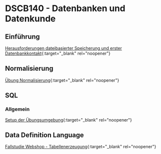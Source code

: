 # DSCB140 - Datenbanken und Datenkunde
## Einführung
[Herausforderungen dateibasierter Speicherung und erster Datenbankkontakt](https://pkuep.github.io/hska-140-db/einfuehrung_datebasierte_speicherung){:target="_blank" rel="noopener"}

## Normalisierung
[Übung Normalisierung](https://pkuep.github.io/hska-140-db/normalisierung){:target="_blank" rel="noopener"}


## SQL

### Allgemein
[Setup der Übungsumgebung](https://pkuep.github.io/hska-140-db/sql_dbsetup){:target="_blank" rel="noopener"}

## Data Definition Language
[Fallstudie Webshop - Tabellenerzeugung](https://pkuep.github.io/hska-140-db/sql_ddl_webshop){:target="_blank" rel="noopener"}

